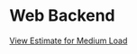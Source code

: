 # Web Backend

[View Estimate for Medium Load](https://calculator.aws/#/estimate?id=dacb9d27a432f5ee86bcffaddf94b2988a7ea470 "AWS Pricing Calculator")
